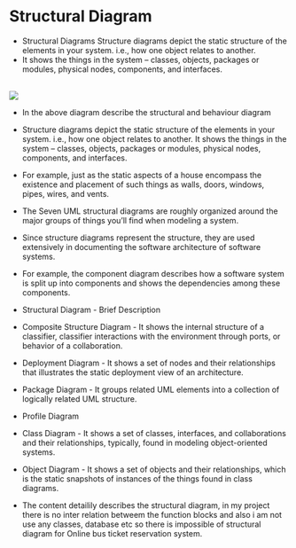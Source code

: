 # Structural Diagram

* Structural Diagrams Structure diagrams depict the static structure of the elements in your system. i.e., how one object relates to another.
* It shows the things in the system – classes, objects, packages or modules, physical nodes, components, and interfaces.

<br>
<img src="https://github.com/Varma2324/M1_Online_Ticket_Booking_2022/blob/main/MiniProject_C/2_Architecture/Behaviour_diagram/structural.png" />
<br>

* In the above diagram describe the structural and behaviour diagram

* Structure diagrams depict the static structure of the elements in your system. i.e., how one object relates to another. It shows the things in the system – classes, objects, packages or modules, physical nodes, components, and interfaces.

* For example, just as the static aspects of a house encompass the existence and placement of such things as walls, doors, windows, pipes, wires, and vents.

* The Seven UML structural diagrams are roughly organized around the major groups of things you’ll find when modeling a system.

* Since structure diagrams represent the structure, they are used extensively in documenting the software architecture of software systems.

* For example, the component diagram describes how a software system is split up into components and shows the dependencies among these components.

* Structural Diagram - Brief Description

* Composite Structure Diagram - It shows the internal structure of a classifier, classifier interactions with the environment through ports, or behavior of a collaboration.

* Deployment Diagram - It shows a set of nodes and their relationships that illustrates the static deployment view of an architecture.

* Package Diagram - It groups related UML elements into a collection of logically related UML structure.

* Profile Diagram

* Class Diagram - It shows a set of classes, interfaces, and collaborations and their relationships, typically, found in modeling object-oriented systems.

* Object Diagram - It shows a set of objects and their relationships, which is the static snapshots of instances of the things found in class diagrams.

* The content detailily describes the structural diagram, in my project there is no inter relation betweem the function blocks and also i am not use any classes, database etc so there is impossible of structural diagram for Online bus ticket reservation system.


